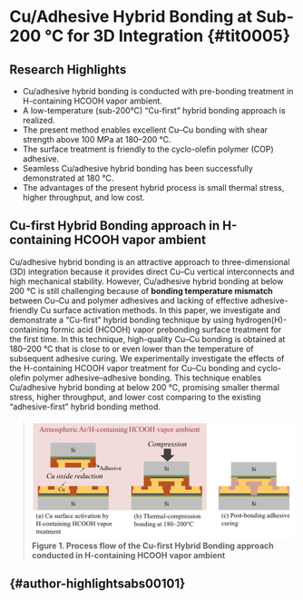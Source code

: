 # Cu/Adhesive Hybrid Bonding at Sub-200 °C for 3D Integration {#tit0005}

## Research Highlights

* Cu/adhesive hybrid bonding is conducted with pre-bonding treatment in H-containing HCOOH vapor ambient.
* A low-temperature \(sub-200°C\) “Cu-first” hybrid bonding approach is realized.
* The present method enables excellent Cu–Cu bonding with shear strength above 100 MPa at 180–200 °C.
* The surface treatment is friendly to the cyclo-olefin polymer \(COP\) adhesive.
* Seamless Cu/adhesive hybrid bonding has been successfully demonstrated at 180 °C.
* The advantages of the present hybrid process is small thermal stress, higher throughput, and low cost.

## Cu-first Hybrid Bonding approach in H-containing HCOOH vapor ambient

Cu/adhesive hybrid bonding is an attractive approach to three-dimensional \(3D\) integration because it provides direct Cu–Cu vertical interconnects and high mechanical stability. However, Cu/adhesive hybrid bonding at below 200 °C is still challenging because of **bonding temperature mismatch** between Cu–Cu and polymer adhesives and lacking of effective adhesive-friendly Cu surface activation methods. In this paper, we investigate and demonstrate a “Cu-first” hybrid bonding technique by using hydrogen\(H\)-containing formic acid \(HCOOH\) vapor prebonding surface treatment for the first time. In this technique, high-quality Cu–Cu bonding is obtained at 180–200 °C that is close to or even lower than the temperature of subsequent adhesive curing. We experimentally investigate the effects of the H-containing HCOOH vapor treatment for Cu–Cu bonding and cyclo-olefin polymer adhesive–adhesive bonding. This technique enables Cu/adhesive hybrid bonding at below 200 °C, promising smaller thermal stress, higher throughput, and lower cost comparing to the existing “adhesive-first” hybrid bonding method.

> #### ![](/img/Cu-first-hybrid-bonding.png)  Figure 1. Process flow of the Cu-first Hybrid Bonding approach conducted in H-containing HCOOH vapor ambient

#### 

##  {#author-highlightsabs00101}



